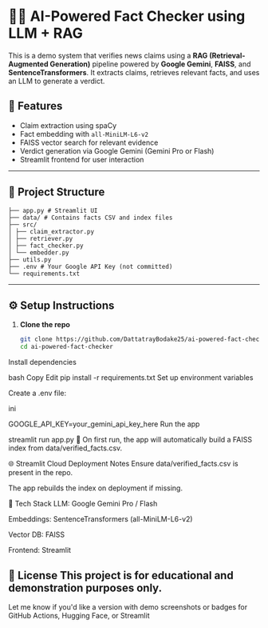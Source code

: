 # 🕵️‍♂️ AI-Powered Fact Checker using LLM + RAG

This is a demo system that verifies news claims using a **RAG (Retrieval-Augmented Generation)** pipeline powered by **Google Gemini**, **FAISS**, and **SentenceTransformers**. It extracts claims, retrieves relevant facts, and uses an LLM to generate a verdict.

## 🚀 Features

- Claim extraction using spaCy
- Fact embedding with `all-MiniLM-L6-v2`
- FAISS vector search for relevant evidence
- Verdict generation via Google Gemini (Gemini Pro or Flash)
- Streamlit frontend for user interaction

---

## 📂 Project Structure

```
├── app.py # Streamlit UI
├── data/ # Contains facts CSV and index files
├── src/
│ ├── claim_extractor.py
│ ├── retriever.py
│ ├── fact_checker.py
│ └── embedder.py
├── utils.py
├── .env # Your Google API Key (not committed)
└── requirements.txt
```
---

## ⚙️ Setup Instructions

1. **Clone the repo**
   ```bash
   git clone https://github.com/DattatrayBodake25/ai-powered-fact-checker.git
   cd ai-powered-fact-checker
Install dependencies

bash
Copy
Edit
pip install -r requirements.txt
Set up environment variables

Create a .env file:

ini

GOOGLE_API_KEY=your_gemini_api_key_here
Run the app


streamlit run app.py
📝 On first run, the app will automatically build a FAISS index from data/verified_facts.csv.

🌐 Streamlit Cloud Deployment Notes
Ensure data/verified_facts.csv is present in the repo.

The app rebuilds the index on deployment if missing.

📌 Tech Stack
LLM: Google Gemini Pro / Flash

Embeddings: SentenceTransformers (all-MiniLM-L6-v2)

Vector DB: FAISS

Frontend: Streamlit

📄 License
This project is for educational and demonstration purposes only.
---

Let me know if you'd like a version with demo screenshots or badges for GitHub Actions, Hugging Face, or Streamlit 
